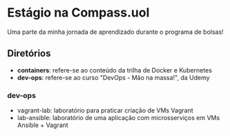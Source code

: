 # Estágio na Compass.uol
 Uma parte da minha jornada de aprendizado durante o programa de bolsas!

## Diretórios
 * __containers__: refere-se ao conteúdo da trilha de Docker e Kubernetes
 * __dev-ops__: refere-se ao curso "DevOps - Mão na massa!", da Udemy
### dev-ops
 * vagrant-lab: laboratório para praticar criação de VMs
   Vagrant
 * lab-ansible: laboratório de uma aplicação com microsserviços em VMs 
   Ansible + Vagrant
